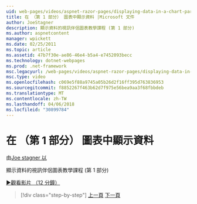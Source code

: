 ```yaml
---
uid: web-pages/videos/aspnet-razor-pages/displaying-data-in-a-chart-part-1
title: 在 （第 1 部分） 圖表中顯示資料 |Microsoft 文件
author: JoeStagner
description: 顯示資料的視訊伴侶圖表教學課程 (第 1 部分)
ms.author: aspnetcontent
manager: wpickett
ms.date: 02/25/2011
ms.topic: article
ms.assetid: 47b7f30e-ae86-46e4-b5a4-e7452093becc
ms.technology: dotnet-webpages
ms.prod: .net-framework
msc.legacyurl: /web-pages/videos/aspnet-razor-pages/displaying-data-in-a-chart-part-1
msc.type: video
ms.openlocfilehash: c069e5f88a9745a05b26d2f16ff395d763836953
ms.sourcegitcommit: f8852267f463b62d7f975e56bea9aa3f68fbbdeb
ms.translationtype: MT
ms.contentlocale: zh-TW
ms.lasthandoff: 04/06/2018
ms.locfileid: "30899784"
---
```

<a name="displaying-data-in-a-chart-part-1"></a>在 （第 1 部分） 圖表中顯示資料
====================
由[Joe stagner 以](https://github.com/JoeStagner)

顯示資料的視訊伴侶圖表教學課程 (第 1 部分)

[&#9654;觀看影片 （12 分鐘）](https://channel9.msdn.com/Blogs/ASP-NET-Site-Videos/displaying-data-in-a-chart-part-1)

> [!div class="step-by-step"]
> [上一頁](displaying-data-in-a-grid.md)
> [下一頁](displaying-data-in-a-chart-part-2.md)

